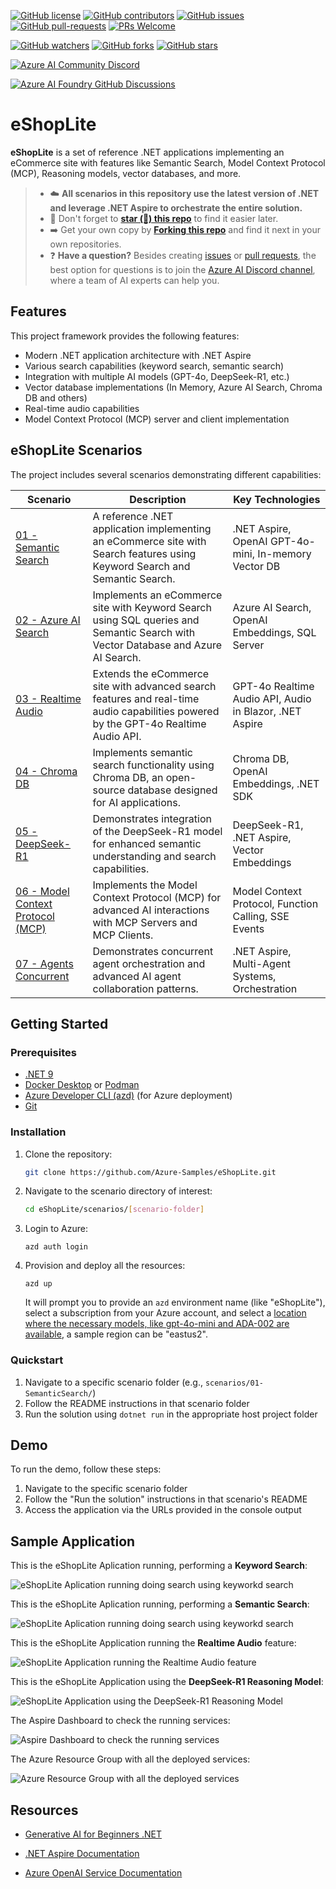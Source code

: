 [![GitHub license](https://img.shields.io/github/license/azure-samples/eshoplite.svg)](https://github.com/azure-samples/eshoplite/blob/main/LICENSE)
[![GitHub contributors](https://img.shields.io/github/contributors/azure-samples/eshoplite.svg)](https://github.com/azure-samples/eshoplite/graphs/contributors/)
[![GitHub issues](https://img.shields.io/github/issues/azure-samples/eshoplite.svg)](https://github.com/azure-samples/eshoplite/issues/)
[![GitHub pull-requests](https://img.shields.io/github/issues-pr/azure-samples/eshoplite.svg)](https://github.com/azure-samples/eshoplite/pulls/)
[![PRs Welcome](https://img.shields.io/badge/PRs-welcome-brightgreen.svg?style=flat-square)](http://makeapullrequest.com)

[![GitHub watchers](https://img.shields.io/github/watchers/azure-samples/eshoplite.svg?style=social&label=Watch)](https://github.com/azure-samples/eshoplite/watchers/)
[![GitHub forks](https://img.shields.io/github/forks/azure-samples/eshoplite.svg?style=social&label=Fork)](https://github.com/azure-samples/eshoplite/network/)
[![GitHub stars](https://img.shields.io/github/stars/azure-samples/eshoplite.svg?style=social&label=Star)](https://github.com/azure-samples/eshoplite/stargazers/)

[![Azure AI Community Discord](https://dcbadge.vercel.app/api/server/ByRwuEEgH4)](https://aka.ms/ai-discord/dotnet)

[![Azure AI Foundry GitHub Discussions](https://img.shields.io/badge/Discussions-Azure%20AI%20Foundry-blueviolet?logo=github&style=for-the-badge)](https://aka.ms/ai-discussions/dotnet)

# eShopLite

**eShopLite** is a set of reference .NET applications implementing an eCommerce site with features like Semantic Search, Model Context Protocol (MCP), Reasoning models, vector databases, and more.

> - ☁️ **All scenarios in this repository use the latest version of .NET and leverage .NET Aspire to orchestrate the entire solution.**
> - 🌟 Don't forget to **[star (🌟) this repo](https://docs.github.com/en/get-started/exploring-projects-on-github/saving-repositories-with-stars)** to find it easier later.
> - ➡️ Get your own copy by **[Forking this repo](https://github.com/azure-samples/eshoplite/fork)** and find it next in your own repositories.
> - ❓ **Have a question?** Besides creating [issues](https://github.com/azure-samples/eshoplite/issues) or [pull requests](https://github.com/azure-samples/eshoplite/pulls), the best option for questions is to join the [Azure AI Discord channel](https://discord.com/invite/ByRwuEEgH4), where a team of AI experts can help you.

## Features

This project framework provides the following features:

* Modern .NET application architecture with .NET Aspire
* Various search capabilities (keyword search, semantic search)
* Integration with multiple AI models (GPT-4o, DeepSeek-R1, etc.)
* Vector database implementations (In Memory, Azure AI Search, Chroma DB and others)
* Real-time audio capabilities
* Model Context Protocol (MCP) server and client implementation

## eShopLite Scenarios

The project includes several scenarios demonstrating different capabilities:

| Scenario | Description | Key Technologies |
|----------|-------------|-----------------|
| [01 - Semantic Search](./scenarios/01-SemanticSearch/) | A reference .NET application implementing an eCommerce site with Search features using Keyword Search and Semantic Search. | .NET Aspire, OpenAI GPT-4o-mini, In-memory Vector DB |
| [02 - Azure AI Search](./scenarios/02-AzureAISearch/) | Implements an eCommerce site with Keyword Search using SQL queries and Semantic Search with Vector Database and Azure AI Search. | Azure AI Search, OpenAI Embeddings, SQL Server |
| [03 - Realtime Audio](./scenarios/03-RealtimeAudio/) | Extends the eCommerce site with advanced search features and real-time audio capabilities powered by the GPT-4o Realtime Audio API. | GPT-4o Realtime Audio API, Audio in Blazor, .NET Aspire |
| [04 - Chroma DB](./scenarios/04-chromadb/) | Implements semantic search functionality using Chroma DB, an open-source database designed for AI applications. | Chroma DB, OpenAI Embeddings, .NET SDK |
| [05 - DeepSeek-R1](./scenarios/05-deepseek/) | Demonstrates integration of the DeepSeek-R1 model for enhanced semantic understanding and search capabilities. | DeepSeek-R1, .NET Aspire, Vector Embeddings |
| [06 - Model Context Protocol (MCP)](./scenarios/06-mcp/) | Implements the Model Context Protocol (MCP) for advanced AI interactions with MCP Servers and MCP Clients. | Model Context Protocol, Function Calling, SSE Events |
| [07 - Agents Concurrent](./scenarios/07-AgentsConcurrent/) | Demonstrates concurrent agent orchestration and advanced AI agent collaboration patterns. | .NET Aspire, Multi-Agent Systems, Orchestration |

## Getting Started

### Prerequisites

- [.NET 9](https://dotnet.microsoft.com/download/dotnet/9.0)
- [Docker Desktop](https://www.docker.com/products/docker-desktop/) or [Podman](https://podman.io/)
- [Azure Developer CLI (azd)](https://aka.ms/install-azd) (for Azure deployment)
- [Git](https://git-scm.com/downloads)

### Installation

1. Clone the repository:
   ```bash
   git clone https://github.com/Azure-Samples/eShopLite.git
   ```

1. Navigate to the scenario directory of interest:
   ```bash
   cd eShopLite/scenarios/[scenario-folder]
   ```

1. Login to Azure:

    ```shell
    azd auth login
    ```

1. Provision and deploy all the resources:

    ```shell
    azd up
    ```

    It will prompt you to provide an `azd` environment name (like "eShopLite"), select a subscription from your Azure account, and select a [location where the necessary models, like gpt-4o-mini and ADA-002 are available](https://azure.microsoft.com/explore/global-infrastructure/products-by-region/?products=cognitive-services&regions=all), a sample region can be "eastus2".

### Quickstart

1. Navigate to a specific scenario folder (e.g., `scenarios/01-SemanticSearch/`)
2. Follow the README instructions in that scenario folder
3. Run the solution using `dotnet run` in the appropriate host project folder

## Demo

To run the demo, follow these steps:

1. Navigate to the specific scenario folder
2. Follow the "Run the solution" instructions in that scenario's README
3. Access the application via the URLs provided in the console output

## Sample Application

This is the eShopLite Aplication running, performing a **Keyword Search**:

![eShopLite Aplication running doing search using keyworkd search](./images/05eShopLite-SearchKeyWord.gif)

This is the eShopLite Aplication running, performing a **Semantic Search**:

![eShopLite Aplication running doing search using keyworkd search](./images/06eShopLite-SearchSemantic.gif)

This is the eShopLite Application running the **Realtime Audio** feature:

![eShopLite Application running the Realtime Audio feature](./images/07eShopLite-RealtimeAudio.gif)

This is the eShopLite Application using the **DeepSeek-R1 Reasoning Model**:

![eShopLite Application using the DeepSeek-R1 Reasoning Model](./images/07ReasoningSearch.png)

The Aspire Dashboard to check the running services:

![Aspire Dashboard to check the running services](./images/15AspireDashboard.png)

The Azure Resource Group with all the deployed services:

![Azure Resource Group with all the deployed services](./images/10AzureResources.png)


## Resources

- [Generative AI for Beginners .NET](https://aka.ms/genainnet)

- [.NET Aspire Documentation](https://learn.microsoft.com/dotnet/aspire/)

- [Azure OpenAI Service Documentation](https://learn.microsoft.com/azure/ai-services/openai/)
